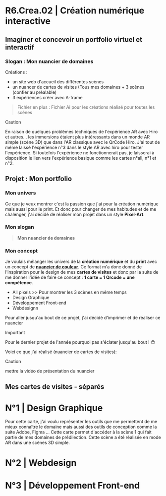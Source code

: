 # **R6.Crea.02** | Création numérique interactive
## Imaginer et concevoir un portfolio virtuel et interactif
### Slogan : Mon nuancier de domaines

Créations :
* un site web d'accueil des différentes scènes
* un nuancer de cartes de visites (Tous mes domaines + 3 scènes (confier au préalable)
* 3 expériences créer avec A-frame

> Fichier en plus : Fichier Ai pour les créations réalisé pour toutes les scènes

> [!CAUTION]
> En raison de quelques problèmes techniques de l'expérience AR avec Hiro et autres... les immersions étaient plus intéressants dans un monde AR simple (scène 3D) que dans l'AR classique avec le QrCode Hiro. J'ai tout de même laissé l'expérience n°3 dans le style AR avec hiro pour tester l'expérience. Si toutefois l'expérience ne fonctionnerait pas, je laisserai à disposition le lien vers l'expérience basique comme les cartes n°all, n°1 et n°2.


## Projet : Mon portfolio

### Mon univers
Ce que je veux montrer c'est la passion que j'ai pour la création numérique mais aussi pour le print. Et donc pour changer de mes habitudes et de me chalenger, j'ai décidé de réaliser mon projet dans un style **Pixel-Art**. 

### Mon slogan
> **Mon nuancier de domaines**

### Mon concept
Je voulais mélanger les univers de la **création numérique** et du **print** avec un concept de [**nuancier de couleur**](https://www.peinture-ral.com/40-large_default/nuancier-ral-k7.jpg).
Ce format m'a donc donné de l'inspiration pour le design de mes **cartes de visites** et donc par la suite de me donner l'idée de faire ce concept : **1 carte = 1 Qrcode = une compétence**.

* All pixels >> Pour montrer les 3 scènes en même temps
* Design Graphique
* Développement Front-end
* Webdesignn

Pour aller jusqu'au bout de ce projet, j'ai décidé d'imprimer et de réaliser ce nuancier
> [!IMPORTANT]
> Pour le dernier projet de l'année pourquoi pas s'éclater jusqu'au bout ! 😉

Voici ce que j'ai réalisé (nuancier de cartes de visites):

> [!CAUTION]
> mettre la vidéo de présentation du nuancier

## Mes cartes de visites - séparés 

# N°1 | Design Graphique 
Pour cette carte, j'ai voulu représenter les outils que me permettent de me mieux connaître le domaine mais aussi des outils de conception comme la suite Adobe, Figma ...
Cette carte permet d'accéder à la scène 1 qui fait partie de mes domaines de prédilection. Cette scène a été réalisée en mode AR dans une scènes 3D simple.

# N°2 | Webdesign

# N°3 | Développement Front-end
